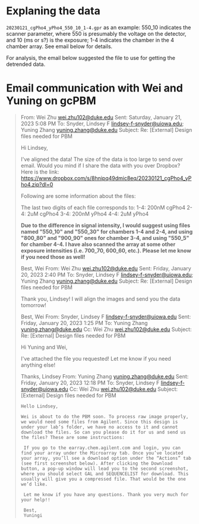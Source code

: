 # Explaning the data
`20230121_cgPho4_yPho4_550_10_1-4.gpr` as an example: 550_10 indicates the scanner parameter, where 550 is presumably the voltage on the detector, and 10 (ms or s?) is the exposure; 1-4 indicates the chamber in the 4 chamber array. See email below for details.

For analysis, the email below suggested the file to use for getting the detrended data.

# Email communication with Wei and Yuning on gcPBM
> From: Wei Zhu <wei.zhu102@duke.edu>
> Sent: Saturday, January 21, 2023 5:08 PM
> To: Snyder, Lindsey F <lindsey-f-snyder@uiowa.edu>; Yuning Zhang <yuning.zhang@duke.edu>
> Subject: Re: [External] Design files needed for PBM
>  
>  Hi Lindsey,
>
>  I've aligned the data! The size of the data is too large to send over email. Would you mind if I share the data with you over Dropbox? Here is the link: https://www.dropbox.com/s/8hnipq49dmic8eq/20230121_cgPho4_yPho4.zip?dl=0
>
>  Following are some information about the files:
>
>  The last two digits of each file corresponds to:
>  1-4: 200nM cgPho4
>  2-4: 2uM cgPho4
>  3-4: 200nM yPho4
>  4-4: 2uM yPho4
>
>  **Due to the difference in signal intensity, I would suggest using files named "550_10" and "550_30" for chambers 1-4 and 2-4, and using "800_80" and "900_90" ones for chamber 3-4, and using "550_5" for chamber 4-4. I have also scanned the array at some other exposure intensities (i.e. 700_70, 600_60, etc.). Please let me know if you need those as well!**
>
>  Best,
>  Wei
>  From: Wei Zhu <wei.zhu102@duke.edu>
>  Sent: Friday, January 20, 2023 2:40 PM
>  To: Snyder, Lindsey F <lindsey-f-snyder@uiowa.edu>; Yuning Zhang <yuning.zhang@duke.edu>
>  Subject: Re: [External] Design files needed for PBM
>   
>   Thank you, Lindsey! I will align the images and send you the data tomorrow!
>
>   Best,
>   Wei
>   From: Snyder, Lindsey F <lindsey-f-snyder@uiowa.edu>
>   Sent: Friday, January 20, 2023 1:25 PM
>   To: Yuning Zhang <yuning.zhang@duke.edu>
>   Cc: Wei Zhu <wei.zhu102@duke.edu>
>   Subject: Re: [External] Design files needed for PBM
>    
>    Hi Yuning and Wei,
>
>    I've attached the file you requested! Let me know if you need anything else!
>
>    Thanks,
>    Lindsey
>    From: Yuning Zhang <yuning.zhang@duke.edu>
>    Sent: Friday, January 20, 2023 12:18 PM
>    To: Snyder, Lindsey F <lindsey-f-snyder@uiowa.edu>
>    Cc: Wei Zhu <wei.zhu102@duke.edu>
>    Subject: [External] Design files needed for PBM
>     
>     Hello Lindsey,
>
>     Wei is about to do the PBM soon. To process raw image properly, we would need some files from Agilent. Since this design is under your lab’s folder, we have no access to it and cannot download the files. So can you please do it for us and send us the files? These are some instructions:
>
>      If you go to the earray.chem.agilent.com and login, you can find your array under the Microarray tab. Once you’ve located your array, you’ll see a download option under the “Actions” tab (see first screenshot below). After clicking the Download button, a pop-up window will lead you to the second screenshot, where you should select GAL and SEQUENCELIST for download. This usually will give you a compressed file. That would be the one we’d like.
>
>      Let me know if you have any questions. Thank you very much for your help!!
>
>      Best,
>      Yuningi
